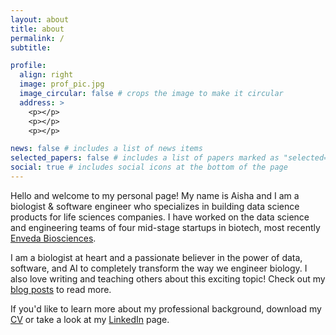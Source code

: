 ```yaml
---
layout: about
title: about
permalink: /
subtitle:

profile:
  align: right
  image: prof_pic.jpg
  image_circular: false # crops the image to make it circular
  address: >
    <p></p>
    <p></p>
    <p></p>

news: false # includes a list of news items
selected_papers: false # includes a list of papers marked as "selected={true}"
social: true # includes social icons at the bottom of the page
---
```


Hello and welcome to my personal page! My name is Aisha and I am a biologist & software engineer who specializes in building data science products for life sciences companies. I have worked on the data science and engineering teams of four mid-stage startups in biotech, most recently [Enveda Biosciences](https://www.envedabio.com/).

I am a biologist at heart and a passionate believer in the power of data, software, and AI to completely transform the way we engineer biology. I also love writing and teaching others about this exciting topic! Check out my [blog posts](blog/) to read more.

If you'd like to learn more about my professional background, download my [CV](https://drive.google.com/file/d/1UuGBfiIGyv9fea1OuQlMbRfxOV4z92hM/view?usp=drive_link) or take a look at my [LinkedIn](https://www.linkedin.com/in/aisha-ellahi-seattle/) page.
